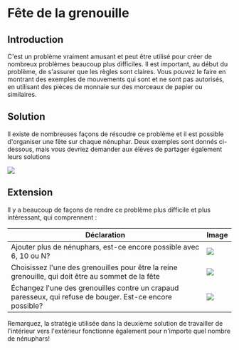# Fête de la grenouille

## Introduction

C'est un problème vraiment amusant et peut être utilisé pour créer de nombreux problèmes beaucoup plus difficiles. Il est important, au début du problème, de s'assurer que les règles sont claires. Vous pouvez le faire en montrant des exemples de mouvements qui sont et ne sont pas autorisés, en utilisant des pièces de monnaie sur des morceaux de papier ou similaires.

## Solution

Il existe de nombreuses façons de résoudre ce problème et il est possible d'organiser une fête sur chaque nénuphar. Deux exemples sont donnés ci-dessous, mais vous devriez demander aux élèves de partager également leurs solutions

![](https://github.com/supportingami/sami-maths-club/blob/master/maths-club-pack/images/frog-party-3.png?raw=true)

## Extension

Il y a beaucoup de façons de rendre ce problème plus difficile et plus intéressant, qui comprennent :

 | Déclaration                                                                                               | Image                                                                                                              |
 | --------------------------------------------------------------------------------------------------------- | ------------------------------------------------------------------------------------------------------------------ |
 | Ajouter plus de nénuphars, est-ce encore possible avec 6, 10 ou N?                                        | ![](https://github.com/supportingami/sami-maths-club/blob/master/maths-club-pack/images/frog-party-4.png?raw=true) |
 | Choisissez l'une des grenouilles pour être la reine grenouille, qui doit être au sommet de la fête        | ![](https://github.com/supportingami/sami-maths-club/blob/master/maths-club-pack/images/frog-party-5.png?raw=true) |
 | Échangez l'une des grenouilles contre un crapaud paresseux, qui refuse de bouger. Est-ce encore possible? | ![](https://github.com/supportingami/sami-maths-club/blob/master/maths-club-pack/images/frog-party-6.png?raw=true) |


Remarquez, la stratégie utilisée dans la deuxième solution de travailler de l'intérieur vers l'extérieur fonctionne également pour n'importe quel nombre de nénuphars!